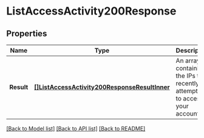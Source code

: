 # ListAccessActivity200Response

## Properties

Name | Type | Description | Notes
------------ | ------------- | ------------- | -------------
**Result** | [**[]ListAccessActivity200ResponseResultInner**](ListAccessActivity200ResponseResultInner.md) | An array containing the IPs that recently attempted to access your account. |

[[Back to Model list]](../README.md#documentation-for-models) [[Back to API list]](../README.md#documentation-for-api-endpoints) [[Back to README]](../README.md)


